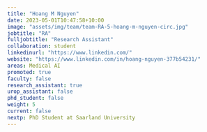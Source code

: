 ```yaml
---
title: "Hoang M Nguyen"
date: 2023-05-01T10:47:58+10:00
image: "assets/img/team/team-RA-5-hoang-m-nguyen-circ.jpg"
jobtitle: "RA"
fulljobtitle: "Research Assistant"
collaboration: student
linkedinurl: "https://www.linkedin.com/"
website: "https://www.linkedin.com/in/hoang-nguyen-377b54231/"
areas: Medical AI
promoted: true
faculty: false
research_assistant: true
urop_assistant: false
phd_student: false
weight: 5
current: false
nextp: PhD Student at Saarland University
---
```

